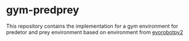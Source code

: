 # gym-predprey
This repository contains the implementation for a gym environment for predetor and prey environment based on environment from [evorobotpy2](https://github.com/snolfi/evorobotpy2)

